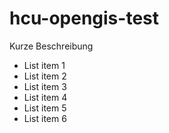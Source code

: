 # hcu-opengis-test
Kurze Beschreibung

- List item 1
- List item 2
- List item 3
- List item 4
- List item 5
- List item 6